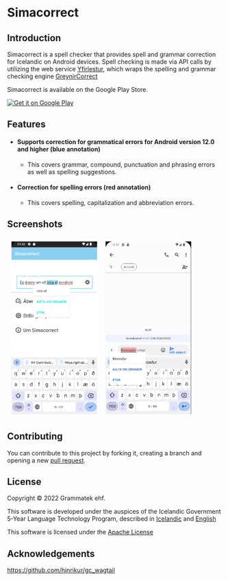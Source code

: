 # Simacorrect

## Introduction

Simacorrect is a spell checker that provides spell and grammar correction for Icelandic on Android devices.
Spell checking is made via API calls by utilizing the web service [Yfirlestur](https://github.com/mideind/), which  wraps the spelling and grammar checking engine
[GreynirCorrect](https://github.com/mideind/GreynirCorrect)

Simacorrect is available on the Google Play Store.
<p align="left">
    <a href="https://play.google.com/">
        <img alt="Get it on Google Play"
            height="80"
            src="https://play.google.com/intl/en_us/badges/images/generic/en_badge_web_generic.png" />
    </a>
</p>

## Features
- #### Supports correction for grammatical errors for Android version 12.0 and higher (blue annotation)
    - This covers grammar, compound, punctuation and phrasing errors as well as spelling suggestions.
- #### Correction for spelling errors (red annotation)
    - This covers spelling, capitalization and abbreviation errors.

## Screenshots

[<img src=".github/images/screenshot1.png" align="left"
width="200"
hspace="10" vspace="10">](/readme/Wallabag%20Reading%20List.png)

[<img src=".github/images/screenshot2.png" align="center"
width="200"
hspace="10" vspace="10">](/readme/Wallabag%20Reading%20List.png)


## Contributing

You can contribute to this project by forking it, creating a branch and opening a new
[pull request](https://github.com/grammatek/simacorrect/pulls).

## License

Copyright © 2022 Grammatek ehf.


This software is developed under the auspices of the Icelandic Government 5-Year Language Technology Program, described in
[Icelandic](https://www.stjornarradid.is/lisalib/getfile.aspx?itemid=56f6368e-54f0-11e7-941a-005056bc530c) and
[English](https://clarin.is/media/uploads/mlt-en.pdf)

This software is licensed under the [Apache License](LICENSE)

## Acknowledgements
https://github.com/hinrikur/gc_wagtail


